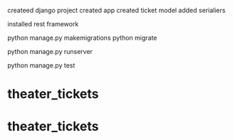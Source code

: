 

createed django project
created app
created ticket model
added serialiers

installed rest framework


python manage.py makemigrations
python migrate

python manage.py runserver

python manage.py test



# theater_tickets
# theater_tickets

